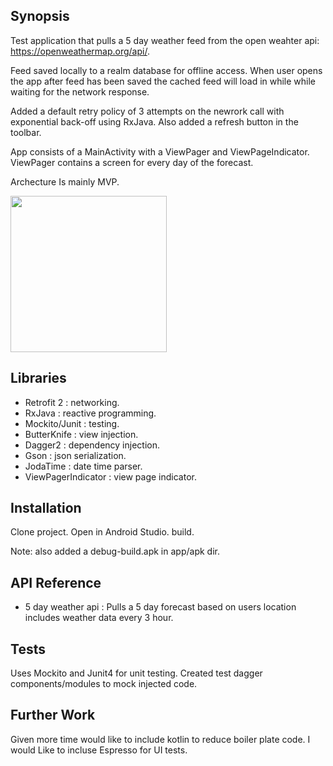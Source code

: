 
## Synopsis

Test application that pulls a 5 day weather feed from the open weahter api: https://openweathermap.org/api/.

Feed saved locally to a realm database for offline access. When user opens the app after feed has been saved the cached feed will load in while while waiting for the network response.

Added a default retry policy of 3 attempts on the newrork call with exponential back-off using RxJava. Also added a refresh button in the toolbar.

App consists of a MainActivity with a ViewPager and ViewPageIndicator. ViewPager contains a screen for every day of the forecast.

Archecture Is mainly MVP.

<img src="https://cloud.githubusercontent.com/assets/4758595/22187230/676af0ce-e0fa-11e6-91bb-813fec877901.png" align="middle" width="250">



## Libraries

* Retrofit 2 : networking.
* RxJava : reactive programming.
* Mockito/Junit : testing.
* ButterKnife : view injection.
* Dagger2 : dependency injection.
* Gson : json serialization.
* JodaTime : date time parser.
* ViewPagerIndicator : view page indicator.


## Installation

Clone project. Open in Android Studio. build.

Note: also added a debug-build.apk in app/apk dir.

## API Reference

* 5 day weather api : Pulls a 5 day forecast based on users location includes weather data every 3 hour.

## Tests

Uses Mockito and Junit4 for unit testing. Created test dagger components/modules to mock injected code.

## Further Work
Given more time would like to include kotlin to reduce boiler plate code. I would Like to incluse Espresso for UI tests.


